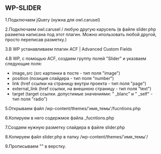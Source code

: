 WP-SLIDER
-

1.Подключаем jQuery (нужна для owl.carusel)

2.Подключаем owl.carusel / любую другую карусель (в файле slider.php разметка написана под этот плагин. Можно ипользовать любой другой, просто переписав разметку.)

3.В WP устанавливаем плагин ACF | Advanced Custom Fields

4.В WP, с помощью ACF, cоздаем группу полей "Slider" и указваем следующие поля:

   - image_src      (src картинки в посте - тип поля "image")
   - position       (позиция слайдера - тип поля "number")
   - link           (href ссылки на страницу внутри проекта - тип поля "page")
   - external_link  (href ссылки, на внешнюю страницу - тип поля "text")
   - target         (target ссылки. допустимые значениями: " _blanc" и " _self" - тип поля "radio")
   
5.Открываем файл /wp-content/themes/'имя_темы'/fucntions.php

6.Копируем в него содержмое файла _fucntions.php

7.Создаем нужную разметку слайдера в файле slider.php

8.Копируем файл slider.php в папку /wp-content/themes/'имя_темы'/

9.Прописываем "<?php get_template_part( 'slider' ); ?>" в верстку.
